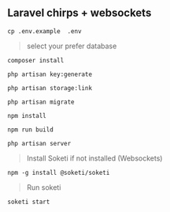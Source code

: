 ## Laravel chirps + websockets

```
cp .env.example  .env
```

> select your prefer database

```
composer install
```


```
php artisan key:generate
```

```
php artisan storage:link
```


```
php artisan migrate
```


```
npm install
```


```
npm run build
```

```
php artisan server
```
> Install Soketi if not installed (Websockets)

```
npm -g install @soketi/soketi
```

> Run soketi


```
soketi start
```
